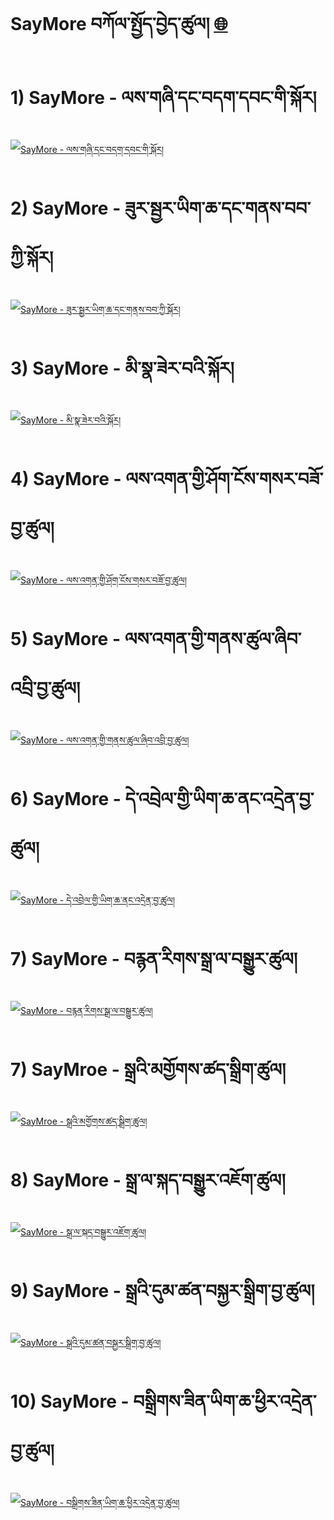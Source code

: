 # SayMore བཀོལ་སྤྱོད་བྱེད་ཚུལ། [ 🌐 ](en/stt/transcribe-in-saymore.md)

# 1) SayMore - ལས་གཞི་དང་བདག་དབང་གི་སྐོར། 

[![SayMore - ལས་གཞི་དང་བདག་དབང་གི་སྐོར།](https://img.youtube.com/vi/HYG9g8SNSz0/0.jpg)](https://www.youtube.com/watch?v=HYG9g8SNSz0)

# 2) SayMore - ཟུར་སྦྱར་ཡིག་ཆ་དང་གནས་བབ་ཀྱི་སྐོར།

[![SayMore - ཟུར་སྦྱར་ཡིག་ཆ་དང་གནས་བབ་ཀྱི་སྐོར།](https://img.youtube.com/vi/45jGGQFHcFQ/0.jpg)](https://www.youtube.com/watch?v=45jGGQFHcFQ)


# 3) SayMore - མི་སྣ་ཟེར་བའི་སྐོར།

[![SayMore - མི་སྣ་ཟེར་བའི་སྐོར།](https://img.youtube.com/vi/cab44Isp29w/0.jpg)](https://www.youtube.com/watch?v=cab44Isp29w)

# 4) SayMore - ལས་འགན་གྱི་ཤོག་ངོས་གསར་བཟོ་བྱ་ཚུལ།

[![SayMore - ལས་འགན་གྱི་ཤོག་ངོས་གསར་བཟོ་བྱ་ཚུལ།](https://img.youtube.com/vi/dhuNy9y8LMQ/0.jpg)](https://www.youtube.com/watch?v=dhuNy9y8LMQ)


# 5) SayMore - ལས་འགན་གྱི་གནས་ཚུལ་ཞིབ་འབྲི་བྱ་ཚུལ།

[![SayMore - ལས་འགན་གྱི་གནས་ཚུལ་ཞིབ་འབྲི་བྱ་ཚུལ།](https://img.youtube.com/vi/u45HzeoYN8E/0.jpg)](https://www.youtube.com/watch?v=u45HzeoYN8E)

# 6) SayMore - དེ་འབྲེལ་གྱི་ཡིག་ཆ་ནང་འདྲེན་བྱ་ཚུལ།

[![SayMore - དེ་འབྲེལ་གྱི་ཡིག་ཆ་ནང་འདྲེན་བྱ་ཚུལ།](https://img.youtube.com/vi/p-wEilunS1w/0.jpg)](https://www.youtube.com/watch?v=p-wEilunS1w)

# 7) SayMore - བརྙན་རིགས་སྒྲ་ལ་བསྒྱུར་ཚུལ།

[![SayMore - བརྙན་རིགས་སྒྲ་ལ་བསྒྱུར་ཚུལ།](https://img.youtube.com/vi/d7ZQSbMwhDY/0.jpg)](https://www.youtube.com/watch?v=d7ZQSbMwhDY)

# 7) SayMroe - སྒྲའི་མགྱོགས་ཚད་སྒྲིག་ཚུལ།

[![SayMroe - སྒྲའི་མགྱོགས་ཚད་སྒྲིག་ཚུལ།](https://img.youtube.com/vi/4JuzXT9rDRg/0.jpg)](https://www.youtube.com/watch?v=4JuzXT9rDRg)

# 8) SayMore - སྒྲ་ལ་སྐད་བསྒྱུར་འཇོག་ཚུལ།

[![SayMore - སྒྲ་ལ་སྐད་བསྒྱུར་འཇོག་ཚུལ།](https://img.youtube.com/vi/LGjaHKFt8Mo/0.jpg)](https://www.youtube.com/watch?v=LGjaHKFt8Mo)

# 9) SayMore - སྒྲའི་དུམ་ཚན་བསྐྱར་སྒྲིག་བྱ་ཚུལ།

[![SayMore - སྒྲའི་དུམ་ཚན་བསྐྱར་སྒྲིག་བྱ་ཚུལ།](https://img.youtube.com/vi/7dakGx1BTlc/0.jpg)](https://www.youtube.com/watch?v=7dakGx1BTlc)

# 10) SayMore - བསྒྲིགས་ཟིན་ཡིག་ཆ་ཕྱིར་འདྲེན་བྱ་ཚུལ།

[![SayMore - བསྒྲིགས་ཟིན་ཡིག་ཆ་ཕྱིར་འདྲེན་བྱ་ཚུལ།](https://img.youtube.com/vi/VsPylNdco-g/0.jpg)](https://www.youtube.com/watch?v=VsPylNdco-g)